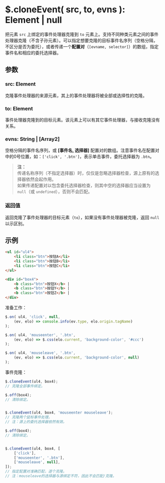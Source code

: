 # $.cloneEvent( src, to, evns ): Element | null

把元素 `src` 上绑定的事件处理器克隆到 `to` 元素上。支持不同种类元素之间的事件处理器克隆（不含子孙元素）。可以指定想要克隆的目标事件名序列（空格分隔，不区分是否为委托），或者传递一个**配置对**（`[evname, selector]`）的数组，指定事件名和相应的委托选择器。


## 参数

### src: Element

克隆事件处理器的来源元素，其上的事件处理器将被全部或选择性的克隆。


### to: Element

事件处理器克隆到的目标元素。该元素上可以有其它事件处理器，与接收克隆没有关系。


### evns: String | [Array2]

空格分隔的事件名序列，或 **[事件名, 选择器]** 配置对的数组。注意事件名在配置对中的0号位置，如：`['click', '.btn']`，表示单击事件，委托选择器为 `.btn`。

> **注：**<br>
> 传递名称序列（不指定选择器）时，仅仅是忽略选择器检查，源上原有的选择器依然会起作用。<br>
> 如果传递配置对以包含委托选择器检查，则其中空的选择器应当设置为 `null`（或 `undefined`），否则不会匹配。<br>


### 返回值

返回克隆了事件处理器的目标元素（`to`），如果没有事件处理器被克隆，返回 `null` 以示区别。


## 示例

```html
<ul id="ul4">
    <li class="btn">按钮A</li>
    <li class="btn">按钮B</li>
    <li class="btn">按钮C</li>
</ul>

<div id="box4">
    <b class="btn">按钮X</b> |
    <b class="btn">按钮Y</b> |
    <b class="btn">按钮Z</b> |
</div>
```

准备工作：

```js
$.on( ul4, 'click', null,
    (ev, elo) => console.info(ev.type, elo.origin.tagName)
);

$.on( ul4, 'mouseenter', '.btn',
    (ev, elo) => $.css(elo.current, 'background-color', '#ccc')
);

$.on( ul4, 'mouseleave', '.btn',
    (ev, elo) => $.css(elo.current, 'background-color', null)
);
```

事件克隆：

```js
$.cloneEvent(ul4, box4);
// 克隆全部事件绑定。

$.off(box4);
// 清除绑定。


$.cloneEvent(ul4, box4, 'mouseenter mouseleave');
// 克隆两个鼠标事件处理。
// 注：源上的委托选择器依然有效。

$.off(box4);
// 清除绑定。


$.cloneEvent(ul4, box4, [
    ['click'],
    ['mouseenter', '.btn'],
    ['mouseleave', null],
]);
// 指定配置对准确匹配，逐个克隆。
// 注：mouseleave的选择器与源绑定不符，因此不会匹配/克隆。
```
